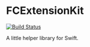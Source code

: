 # FCExtensionKit

[![Build Status](https://www.travis-ci.com/fatihcimen/FCExtensionKit.svg?branch=main)](https://www.travis-ci.com/fatihcimen/FCExtensionKit)

A little helper library for Swift.
